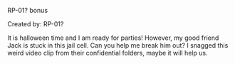RP-01? bonus

Created by: RP-01?

It is halloween time and I am ready for parties! However, my good friend Jack is stuck in this jail cell. Can you help me break him out? I snagged this weird video clip from their confidential folders, maybe it will help us.
